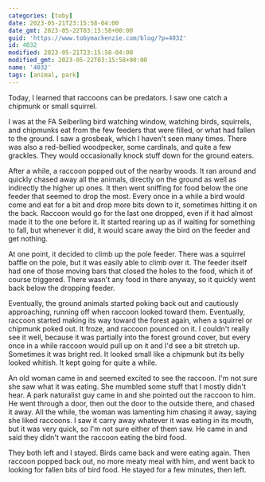 ```yaml
---
categories: [toby]
date: 2023-05-21T23:15:58-04:00
date_gmt: 2023-05-22T03:15:58+00:00
guid: 'https://www.tobymackenzie.com/blog/?p=4032'
id: 4032
modified: 2023-05-21T23:15:58-04:00
modified_gmt: 2023-05-22T03:15:58+00:00
name: '4032'
tags: [animal, park]
---
```


Today, I learned that raccoons can be predators.  I saw one catch a chipmunk or small squirrel.

<!--more-->

I was at the FA Seiberling bird watching window, watching birds, squirrels, and chipmunks eat from the few feeders that were filled, or what had fallen to the ground.  I saw a grosbeak, which I haven't seen many times.  There was also a red-bellied woodpecker, some cardinals, and quite a few grackles.  They would occasionally knock stuff down for the ground eaters.

After a while, a raccoon popped out of the nearby woods.  It ran around and quickly chased away all the animals, directly on the ground as well as indirectly the higher up ones.  It then went sniffing for food below the one feeder that seemed to drop the most.  Every once in a while a bird would come and eat for a bit and drop more bits down to it, sometimes hitting it on the back.  Raccoon would go for the last one dropped, even if it had almost made it to the one before it.  It started rearing up as if waiting for something to fall, but whenever it did, it would scare away the bird on the feeder and get nothing.

At one point, it decided to climb up the pole feeder.  There was a squirrel baffle on the pole, but it was easily able to climb over it.  The feeder itself had one of those moving bars that closed the holes to the food, which it of course triggered.  There wasn't any food in there anyway, so it quickly went back below the dropping feeder.

Eventually, the ground animals started poking back out and cautiously approaching, running off when raccoon looked toward them.  Eventually, raccoon started making its way toward the forest again, when a squirrel or chipmunk poked out.  It froze, and raccoon pounced on it.  I couldn't really see it well, because it was partially into the forest ground cover, but every once in a while raccoon would pull up on it and I'd see a bit stretch up.  Sometimes it was bright red.  It looked small like a chipmunk but its belly looked whitish.  It kept going for quite a while.

An old woman came in and seemed excited to see the raccoon.  I'm not sure she saw what it was eating.  She mumbled some stuff that I mostly didn't hear.  A park naturalist guy came in and she pointed out the raccoon to him.  He went through a door, then out the door to the outside there, and chased it away.  All the while, the woman was lamenting him chasing it away, saying she liked raccoons.  I saw it carry away whatever it was eating in its mouth, but it was very quick, so I'm not sure either of them saw.  He came in and said they didn't want the raccoon eating the bird food.

They both left and I stayed.  Birds came back and were eating again.  Then raccoon popped back out, no more meaty meal with him, and went back to looking for fallen bits of bird food.  He stayed for a few minutes, then left.
